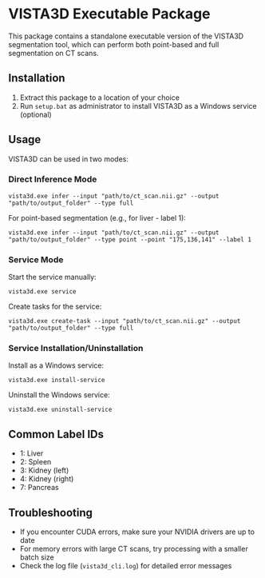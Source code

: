 # VISTA3D Executable Package

This package contains a standalone executable version of the VISTA3D segmentation tool, which can perform both point-based and full segmentation on CT scans.

## Installation

1. Extract this package to a location of your choice
2. Run `setup.bat` as administrator to install VISTA3D as a Windows service (optional)

## Usage

VISTA3D can be used in two modes:

### Direct Inference Mode

```
vista3d.exe infer --input "path/to/ct_scan.nii.gz" --output "path/to/output_folder" --type full
```

For point-based segmentation (e.g., for liver - label 1):

```
vista3d.exe infer --input "path/to/ct_scan.nii.gz" --output "path/to/output_folder" --type point --point "175,136,141" --label 1
```

### Service Mode

Start the service manually:

```
vista3d.exe service
```

Create tasks for the service:

```
vista3d.exe create-task --input "path/to/ct_scan.nii.gz" --output "path/to/output_folder" --type full
```

### Service Installation/Uninstallation

Install as a Windows service:

```
vista3d.exe install-service
```

Uninstall the Windows service:

```
vista3d.exe uninstall-service
```

## Common Label IDs

- 1: Liver
- 2: Spleen
- 3: Kidney (left)
- 4: Kidney (right)
- 7: Pancreas

## Troubleshooting

- If you encounter CUDA errors, make sure your NVIDIA drivers are up to date
- For memory errors with large CT scans, try processing with a smaller batch size
- Check the log file (`vista3d_cli.log`) for detailed error messages
